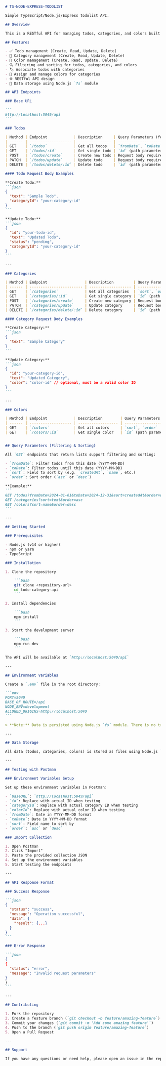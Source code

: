 ````markdown name=README.md
# TS-NODE-EXPRESS-TODOLIST

Simple TypeScript/Node.js/Express todolist API.

## Overview

This is a RESTful API for managing todos, categories, and colors built with TypeScript, Node.js, and Express. The API provides full CRUD operations for todos, categories, and colors, with filtering, sorting, and color association capabilities. Data is persisted using the filesystem (`fs`) rather than a traditional database.

## Features

- ✅ Todo management (Create, Read, Update, Delete)
- 📁 Category management (Create, Read, Update, Delete)
- 🎨 Color management (Create, Read, Update, Delete)
- 🔍 Filtering and sorting for todos, categories, and colors
- 🏷️ Associate todos with categories
- 🌈 Assign and manage colors for categories
- 🌐 RESTful API design
- 📂 Data storage using Node.js `fs` module

## API Endpoints

### Base URL

```
http://localhost:5049/api
```

### Todos

| Method | Endpoint            | Description     | Query Parameters (for GET)                     |
| ------ | ------------------- | --------------- | ---------------------------------------------- |
| GET    | `/todos`            | Get all todos   | `fromDate`, `toDate`, `sort`, `order`         |
| GET    | `/todos/:id`        | Get single todo | `id` (path parameter)                         |
| POST   | `/todos/create`     | Create new todo | Request body required                         |
| PATCH  | `/todos/update`     | Update todo     | Request body required                         |
| DELETE | `/todos/delete/:id` | Delete todo     | `id` (path parameter)                         |

#### Todo Request Body Examples

**Create Todo:**
```json
{
  "text": "Sample Todo",
  "categoryId": "your-category-id"
}
```

**Update Todo:**
```json
{
  "id": "your-todo-id",
  "text": "Updated Todo",
  "status": "pending",
  "categoryId": "your-category-id"
}
```

---

### Categories

| Method | Endpoint                 | Description         | Query Parameters (for GET)    |
| ------ | ------------------------ | ------------------- | ----------------------------- |
| GET    | `/categories`            | Get all categories  | `sort`, `order`               |
| GET    | `/categories/:id`        | Get single category | `id` (path parameter)         |
| POST   | `/categories/create`     | Create new category | Request body required         |
| PATCH  | `/categories/update`     | Update category     | Request body required         |
| DELETE | `/categories/delete/:id` | Delete category     | `id` (path parameter)         |

#### Category Request Body Examples

**Create Category:**
```json
{
  "text": "Sample Category"
}
```

**Update Category:**
```json
{
  "id": "your-category-id",
  "text": "Updated Category",
  "color": "color-id" // optional, must be a valid color ID
}
```

---

### Colors

| Method | Endpoint            | Description        | Query Parameters (for GET)    |
| ------ | ------------------- | ------------------ | ----------------------------- |
| GET    | `/colors`           | Get all colors     | `sort`, `order`               |
| GET    | `/colors/:id`       | Get single color   | `id` (path parameter)         |


## Query Parameters (Filtering & Sorting)

All `GET` endpoints that return lists support filtering and sorting:

- `fromDate`: Filter todos from this date (YYYY-MM-DD)
- `toDate`: Filter todos until this date (YYYY-MM-DD)
- `sort`: Field to sort by (e.g. `createdAt`, `name`, etc.)
- `order`: Sort order (`asc` or `desc`)

**Example:**
```
GET /todos?fromDate=2024-01-01&toDate=2024-12-31&sort=createdAt&order=desc
GET /categories?sort=text&order=asc
GET /colors?sort=name&order=desc
```

---

## Getting Started

### Prerequisites

- Node.js (v14 or higher)
- npm or yarn
- TypeScript

### Installation

1. Clone the repository

    ```bash
    git clone <repository-url>
    cd todo-category-api
    ```

2. Install dependencies

    ```bash
    npm install
    ```

3. Start the development server

    ```bash
    npm run dev
    ```

The API will be available at `http://localhost:5049/api`

---

## Environment Variables

Create a `.env` file in the root directory:

```env
PORT=5049
BASE_OF_ROUTE=/api
NODE_ENV=development
ALLOWED_ORIGINS=http://localhost:5049
```

> **Note:** Data is persisted using Node.js `fs` module. There is no traditional database configuration required.

---

## Data Storage

All data (todos, categories, colors) is stored as files using Node.js `fs` module. Each entity is saved as a separate `.txt` or `.json` file under its respective folder.

---

## Testing with Postman

### Environment Variables Setup

Set up these environment variables in Postman:

- `baseURL`: `http://localhost:5049/api`
- `id`: Replace with actual ID when testing
- `categoryId`: Replace with actual category ID when testing
- `colorId`: Replace with actual color ID when testing
- `fromDate`: Date in YYYY-MM-DD format
- `toDate`: Date in YYYY-MM-DD format
- `sort`: Field name to sort by
- `order`: `asc` or `desc`

### Import Collection

1. Open Postman
2. Click "Import"
3. Paste the provided collection JSON
4. Set up the environment variables
5. Start testing the endpoints

---

## API Response Format

### Success Response

```json
{
  "status": "success",
  "message": "Operation successful",
  "data": {
    "result": {...}
  }
}
```

### Error Response

```json
{
{
  "status": "error",
  "message": "Invalid request parameters"
}
}
```

---

## Contributing

1. Fork the repository
2. Create a feature branch (`git checkout -b feature/amazing-feature`)
3. Commit your changes (`git commit -m 'Add some amazing feature'`)
4. Push to the branch (`git push origin feature/amazing-feature`)
5. Open a Pull Request

---

## Support

If you have any questions or need help, please open an issue in the repository.

````